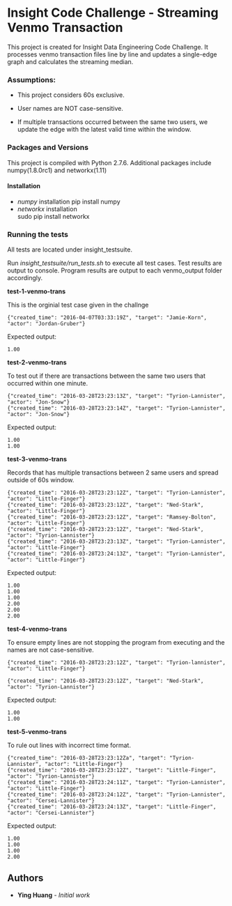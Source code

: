 # Insight Code Challenge - Streaming Venmo Transaction

This project is created for Insight Data Engineering Code Challenge.
It processes venmo transaction files line by line and updates a single-edge graph and calculates the streaming median.

### Assumptions:
* This project considers 60s exclusive.

* User names are NOT case-sensitive.

* If multiple transactions occurred between the same two users, we update the edge with the latest valid time within the window.

### Packages and Versions

This project is compiled with Python 2.7.6.
Additional packages include numpy(1.8.0rc1) and networkx(1.11)

#### Installation
* _numpy_ installation
pip install numpy
* _networkx_ installation  
sudo pip install networkx

### Running the tests

All tests are located under insight_testsuite.

Run _insight_testsuite/run_tests.sh_ to execute all test cases. Test results are output to console. Program results are output to each venmo_output folder accordingly.

**test-1-venmo-trans**

This is the orginial test case given in the challnge
```
{"created_time": "2016-04-07T03:33:19Z", "target": "Jamie-Korn", "actor": "Jordan-Gruber"}
```
Expected output:
```
1.00
```

**test-2-venmo-trans**

To test out if there are transactions between the same two users that occurred within one minute.

```
{"created_time": "2016-03-28T23:23:13Z", "target": "Tyrion-Lannister", "actor": "Jon-Snow"}
{"created_time": "2016-03-28T23:23:14Z", "target": "Tyrion-Lannister", "actor": "Jon-Snow"}

```
Expected output:
```
1.00
1.00
```

**test-3-venmo-trans**

Records that has multiple transactions between 2 same users and spread outside of 60s window.

```
{"created_time": "2016-03-28T23:23:12Z", "target": "Tyrion-Lannister", "actor": "Little-Finger"}
{"created_time": "2016-03-28T23:23:12Z", "target": "Ned-Stark", "actor": "Little-Finger"}
{"created_time": "2016-03-28T23:23:12Z", "target": "Ramsey-Bolton", "actor": "Little-Finger"}
{"created_time": "2016-03-28T23:23:12Z", "target": "Ned-Stark", "actor": "Tyrion-Lannister"}
{"created_time": "2016-03-28T23:23:13Z", "target": "Tyrion-Lannister", "actor": "Little-Finger"}
{"created_time": "2016-03-28T23:24:13Z", "target": "Tyrion-Lannister", "actor": "Little-Finger"}

```
Expected output:
```
1.00
1.00
1.00
2.00
2.00
2.00

```

**test-4-venmo-trans**

To ensure empty lines are not stopping the program from executing and the names are not case-sensitive.

```
{"created_time": "2016-03-28T23:23:12Z", "target": "Tyrion-lannister", "actor": "Little-Finger"}

{"created_time": "2016-03-28T23:23:12Z", "target": "Ned-Stark", "actor": "Tyrion-Lannister"}

```
Expected output:
```
1.00
1.00

```

**test-5-venmo-trans**

To rule out lines with incorrect time format.

```
{"created_time": "2016-03-28T23:23:12Za", "target": "Tyrion-Lannister", "actor": "Little-Finger"}
{"created_time": "2016-03-28T23:23:12Z", "target": "Little-Finger", "actor": "Tyrion-Lannister"}
{"created_time": "2016-03-28T23:24:11Z", "target": "Tyrion-Lannister", "actor": "Little-Finger"}
{"created_time": "2016-03-28T23:24:12Z", "target": "Tyrion-Lannister", "actor": "Cersei-Lannister"}
{"created_time": "2016-03-28T23:24:13Z", "target": "Little-Finger", "actor": "Cersei-Lannister"}

```
Expected output:
```
1.00
1.00
1.00
2.00

```


## Authors

* **Ying Huang** - *Initial work*

